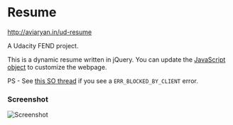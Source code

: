 # Resume

http://aviaryan.in/ud-resume

A Udacity FEND project.

This is a dynamic resume written in jQuery.
You can update the [JavaScript object](js/resumeBuilder.js) to customize the webpage.

PS - See [this SO thread](https://stackoverflow.com/questions/32434686/) if you see a `ERR_BLOCKED_BY_CLIENT` error.

### Screenshot

![Screenshot](https://i.imgur.com/ITt6Zxj.png)
